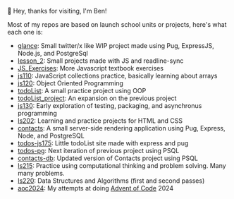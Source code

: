 👋 Hey, thanks for visiting, I'm Ben!

Most of my repos are based on launch school units or projects, here's what each one is:
- <a href="https://github.com/b3nbino/glance">glance</a>: Small twitter/x like WIP project made using Pug, ExpressJS, Node.js, and PostgreSql
- <a href="https://github.com/b3nbino/lesson_2">lesson_2</a>: Small projects made with JS and readline-sync
- <a href="https://github.com/b3nbino/JS_Exercises">JS_Exercises</a>: More Javascript textbook exercises
- <a href="https://github.com/b3nbino/js110">js110</a>: JavaScript collections practice, basically learning about arrays
- <a href="https://github.com/b3nbino/js120">js120</a>: Object Oriented Programming
- <a href="https://github.com/b3nbino/todoList">todoList</a>: A small practice project using OOP
- <a href="https://github.com/b3nbino/todolist_project">todoList_project</a>: An expansion on the previous project
- <a href="https://github.com/b3nbino/js130">js130</a>: Early exploration of testing, packaging, and asynchronus programming
- <a href="https://github.com/b3nbino/ls202">ls202</a>: Learning and practice projects for HTML and CSS
- <a href="https://github.com/b3nbino/contacts">contacts</a>: A small server-side rendering application using Pug, Express, Node, and PostgreSQL
- <a href="https://github.com/b3nbino/todos-js175">todos-js175</a>: Little todoList site made with express and pug
- <a href="https://github.com/b3nbino/todos-pg">todos-pg</a>: Next iteration of previous project using PSQL
- <a href="https://github.com/b3nbino/contacts-db">contacts-db</a>: Updated version of Contacts project using PSQL
- <a href="https://github.com/b3nbino/ls215">ls215</a>: Practice using computational thinking and problem solving. Many many problems.
- <a href="https://github.com/b3nbino/ls220">ls220</a>: Data Structures and Algorithms (first and second passes)
- <a href="https://github.com/b3nbino/aoc2024">aoc2024</a>: My attempts at doing <a href="https://adventofcode.com/" target="_blank">Advent of Code</a> 2024
